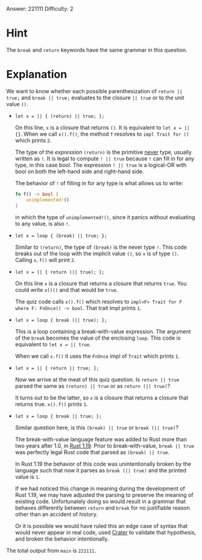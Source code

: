 Answer: 221111
Difficulty: 2

# Hint

The `break` and `return` keywords have the same grammar in this question.

# Explanation

We want to know whether each possible parenthesization of `return || true;` and
`break || true;` evaluates to the closure `|| true` or to the unit value `()`.

- `let x = || { (return) || true; };`

    On this line, `x` is a closure that returns `()`. It is equivalent to `let x
    = || {}`. When we call `x().f()`, the method `f` resolves to `impl Trait for
    ()` which prints `2`.

    The type of the *expression* `(return)` is the primitive [never] type,
    usually written as `!`. It is legal to compute `! || true` because `!` can
    fill in for any type, in this case bool. The expression `! || true` is a
    logical-OR with bool on both the left-hand side and right-hand side.

    The behavior of `!` of filling in for any type is what allows us to write:

    ```rust
    fn f() -> bool {
        unimplemented!()
    }
    ```

    in which the type of `unimplemented!()`, since it panics without evaluating
    to any value, is also `!`.

    [never]: https://doc.rust-lang.org/std/primitive.never.html

- `let x = loop { (break) || true; };`

    Similar to `(return)`, the type of `(break)` is the never type `!`. This
    code breaks out of the loop with the implicit value `()`, so `x` is of type
    `()`. Calling `x.f()` will print `2`.

- `let x = || { return (|| true); };`

    On this line `x` is a closure that returns a closure that returns `true`.
    You could write `x()()` and that would be `true`.

    The quiz code calls `x().f()` which resolves to `impl<F> Trait for F where
    F: FnOnce() -> bool`. That trait impl prints `1`.

- `let x = loop { break (|| true); };`

    This is a loop containing a break-with-value expression. The argument of the
    `break` becomes the value of the enclosing `loop`. This code is equivalent
    to `let x = || true`.

    When we call `x.f()` it uses the `FnOnce` impl of `Trait` which prints `1`.

- `let x = || { return || true; };`

    Now we arrive at the meat of this quiz question. Is `return || true` parsed
    the same as `(return) || true` or as `return (|| true)`?

    It turns out to be the latter, so `x` is a closure that returns a closure
    that returns true. `x().f()` prints `1`.

- `let x = loop { break || true; };`

    Similar question here, is this `(break) || true` or `break (|| true)`?

    The break-with-value language feature was added to Rust more than two years
    after 1.0, in [Rust 1.19]. Prior to break-with-value, `break || true` was
    perfectly legal Rust code that parsed as `(break) || true`.

    In Rust 1.19 the behavior of this code was unintentionally broken by the
    language such that now it parses as `break (|| true)` and the printed value
    is `1`.

    If we had noticed this change in meaning during the development of Rust
    1.19, we may have adjusted the parsing to preserve the meaning of existing
    code. Unfortunately doing so would result in a grammar that behaves
    differently between `return` and `break` for no justifiable reason other
    than an accident of history.

    Or it is possible we would have ruled this an edge case of syntax that would
    never appear in real code, used [Crater] to validate that hypothesis, and
    broken the behavior intentionally.

[Rust 1.19]: https://blog.rust-lang.org/2017/07/20/Rust-1.19.html
[Crater]: https://github.com/rust-lang-nursery/crater

The total output from `main` is `221111`.
